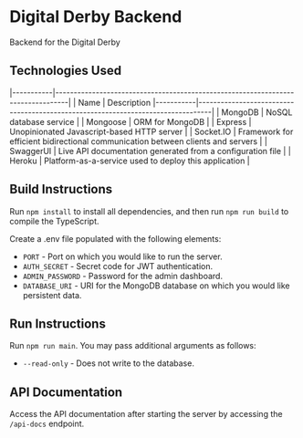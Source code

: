# Digital Derby Backend

Backend for the Digital Derby 

## Technologies Used


|-----------|---------------------------------------------------------------------------------|
| Name      | Description
|-----------|---------------------------------------------------------------------------------|
| MongoDB   | NoSQL database service                                                          |
| Mongoose  | ORM for MongoDB                                                                 |
| Express   | Unopinionated Javascript-based HTTP server                                      |
| Socket.IO | Framework for efficient bidirectional communication between clients and servers |
| SwaggerUI | Live API documentation generated from a configuration file                      |
| Heroku    | Platform-as-a-service used to deploy this application                           |


## Build Instructions

Run `npm install` to install all dependencies, and then run `npm run build` to compile the TypeScript.

Create a .env file populated with the following elements:
* `PORT` - Port on which you would like to run the server.
* `AUTH_SECRET` - Secret code for JWT authentication.
* `ADMIN_PASSWORD` - Password for the admin dashboard.
* `DATABASE_URI` - URI for the MongoDB database on which you would like persistent data.

## Run Instructions

Run `npm run main`. You may pass additional arguments as follows:
* `--read-only` - Does not write to the database.

## API Documentation

Access the API documentation after starting the server by accessing the `/api-docs` endpoint.
